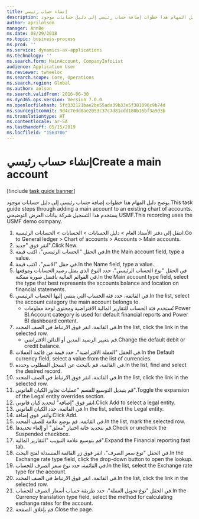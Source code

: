 ```yaml
---
title: إنشاء حساب رئيسي
description: يوضح دليل المهام هذا خطوات إضافة حساب رئيسي إلى دليل حسابات موجود.
author: aprilolson
manager: AnnBe
ms.date: 08/29/2018
ms.topic: business-process
ms.prod: ''
ms.service: dynamics-ax-applications
ms.technology: ''
ms.search.form: MainAccount, CompanyInfoList
audience: Application User
ms.reviewer: twheeloc
ms.search.scope: Core, Operations
ms.search.region: Global
ms.author: aolson
ms.search.validFrom: 2016-06-30
ms.dyn365.ops.version: Version 7.0.0
ms.openlocfilehash: 5fd332121bae2be55ada39b33e5f381096c9b74d
ms.sourcegitcommit: 9d4c7edd0ae2053c37c7d81cdd180b16bf3a9d3b
ms.translationtype: HT
ms.contentlocale: ar-SA
ms.lasthandoff: 05/15/2019
ms.locfileid: "1563706"
---
```

# <a name="create-a-main-account"></a><span data-ttu-id="9d6aa-103">إنشاء حساب رئيسي</span><span class="sxs-lookup"><span data-stu-id="9d6aa-103">Create a main account</span></span>

[!include [task guide banner](../../includes/task-guide-banner.md)]

<span data-ttu-id="9d6aa-104">يوضح دليل المهام هذا خطوات إضافة حساب رئيسي إلى دليل حسابات موجود.</span><span class="sxs-lookup"><span data-stu-id="9d6aa-104">This task guide steps through adding a main account to an existing chart of accounts.</span></span> <span data-ttu-id="9d6aa-105">يستخدم هذا التسجيل شركة بيانات العرض التوضيحي USMF.</span><span class="sxs-lookup"><span data-stu-id="9d6aa-105">This recording uses the USMF demo company.</span></span>  

1. <span data-ttu-id="9d6aa-106">انتقل إلى دفتر الأستاذ العام > دليل الحسابات > الحسابات > الحسابات الرئيسية.</span><span class="sxs-lookup"><span data-stu-id="9d6aa-106">Go to General ledger > Chart of accounts > Accounts > Main accounts.</span></span>
2. <span data-ttu-id="9d6aa-107">انقر فوق "جديد".</span><span class="sxs-lookup"><span data-stu-id="9d6aa-107">Click New.</span></span>
3. <span data-ttu-id="9d6aa-108">في الحقل "الحساب الرئيسي"، اكتب قيمة.</span><span class="sxs-lookup"><span data-stu-id="9d6aa-108">In the Main account field, type a value.</span></span>
4. <span data-ttu-id="9d6aa-109">في حقل "الاسم"، اكتب قيمة.</span><span class="sxs-lookup"><span data-stu-id="9d6aa-109">In the Name field, type a value.</span></span>
5. <span data-ttu-id="9d6aa-110">في الحقل "نوع الحساب الرئيسي"، حدد النوع الذي يمثل رصيد الحسابات وموقعها في القوائم المالية بأفضل صورة ممكنة.</span><span class="sxs-lookup"><span data-stu-id="9d6aa-110">In the Main account type field, select the type that best represents the accounts balance and location on financial statements.</span></span>
6. <span data-ttu-id="9d6aa-111">في القائمة، حدد فئة الحساب التي ينتمي إليها الحساب الرئيسي.</span><span class="sxs-lookup"><span data-stu-id="9d6aa-111">In the list, select the account category the main account belongs to.</span></span>
    * <span data-ttu-id="9d6aa-112">تُستخدم فئة الحساب للتقارير المالية الافتراضية ومحتوى لوحة معلومات Power BI.</span><span class="sxs-lookup"><span data-stu-id="9d6aa-112">Account category is used for default financial reports and Power BI dashboard content.</span></span>  
7. <span data-ttu-id="9d6aa-113">في القائمة، انقر فوق الارتباط في الصف المحدد.</span><span class="sxs-lookup"><span data-stu-id="9d6aa-113">In the list, click the link in the selected row.</span></span>
    * <span data-ttu-id="9d6aa-114">قم بتغيير الرصيد المدين أو الدائن الافتراضي.</span><span class="sxs-lookup"><span data-stu-id="9d6aa-114">Change the default debit or credit balance.</span></span>  
8. <span data-ttu-id="9d6aa-115">في الحقل "العملة الافتراضية"، حدد قيمة من قائمة العملات.</span><span class="sxs-lookup"><span data-stu-id="9d6aa-115">In the Default currency field, select a value from the list of currencies.</span></span>
9. <span data-ttu-id="9d6aa-116">في القائمة، قم بالبحث عن السجل المطلوب وحدده.</span><span class="sxs-lookup"><span data-stu-id="9d6aa-116">In the list, find and select the desired record.</span></span>
10. <span data-ttu-id="9d6aa-117">في القائمة، انقر فوق الارتباط في الصف المحدد.</span><span class="sxs-lookup"><span data-stu-id="9d6aa-117">In the list, click the link in the selected row.</span></span>
11. <span data-ttu-id="9d6aa-118">قم بتبديل التوسيع للقسم "عمليات تجاوز الكيان القانوني".</span><span class="sxs-lookup"><span data-stu-id="9d6aa-118">Toggle the expansion of the Legal entity overrides section.</span></span>
12. <span data-ttu-id="9d6aa-119">انقر فوق "إضافة" لتحديد كيان قانوني.</span><span class="sxs-lookup"><span data-stu-id="9d6aa-119">Click Add to select a legal entity.</span></span>
13. <span data-ttu-id="9d6aa-120">في القائمة، حدد الكيان القانوني.</span><span class="sxs-lookup"><span data-stu-id="9d6aa-120">In the list, select the Legal entity.</span></span>
14. <span data-ttu-id="9d6aa-121">وانقر فوق إضافة.</span><span class="sxs-lookup"><span data-stu-id="9d6aa-121">Click Add.</span></span>
15. <span data-ttu-id="9d6aa-122">في القائمة، قم بوضع علامة للصف المحدد.</span><span class="sxs-lookup"><span data-stu-id="9d6aa-122">In the list, mark the selected row.</span></span>
16. <span data-ttu-id="9d6aa-123">قم بتحديد خانة اختيار "معلق" أو إلغاء تحديدها.</span><span class="sxs-lookup"><span data-stu-id="9d6aa-123">Check or uncheck the Suspended checkbox.</span></span>
17. <span data-ttu-id="9d6aa-124">قم بتوسيع علامة التبويب "التقارير المالية".</span><span class="sxs-lookup"><span data-stu-id="9d6aa-124">Expand the Financial reporting fast tab.</span></span>
18. <span data-ttu-id="9d6aa-125">في الحقل "نوع سعر الصرف"، انقر فوق زر القائمة المنسدلة لفتح البحث.</span><span class="sxs-lookup"><span data-stu-id="9d6aa-125">In the Exchange rate type field, click the drop-down button to open the lookup.</span></span>
19. <span data-ttu-id="9d6aa-126">في القائمة، حدد نوع سعر الصرف للحساب.</span><span class="sxs-lookup"><span data-stu-id="9d6aa-126">In the list, select the Exchange rate type for the account.</span></span>
20. <span data-ttu-id="9d6aa-127">في القائمة، انقر فوق الارتباط في الصف المحدد.</span><span class="sxs-lookup"><span data-stu-id="9d6aa-127">In the list, click the link in the selected row.</span></span>
21. <span data-ttu-id="9d6aa-128">في الحقل "نوع تحويل العملة"، حدد طريقة حساب أسعار الصرف للحساب.</span><span class="sxs-lookup"><span data-stu-id="9d6aa-128">In the Currency translation type field, select the method for calculating exchange rates for the account.</span></span>
22. <span data-ttu-id="9d6aa-129">قم بإغلاق الصفحة.</span><span class="sxs-lookup"><span data-stu-id="9d6aa-129">Close the page.</span></span>


